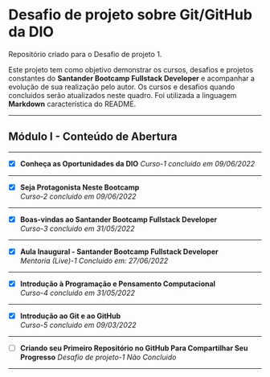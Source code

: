 # Desafio de projeto sobre Git/GitHub da DIO
Repositório criado para o Desafio de projeto 1.

Este projeto tem como objetivo demonstrar os cursos, desafios e projetos constantes do **Santander Bootcamp Fullstack Developer** e acompanhar a evolução de sua realização pelo autor.
Os cursos e desafios quando concluidos serão atualizados neste quadro. 
Foi utilizada a linguagem **Markdown** característica do README.
***
## Módulo I - Conteúdo de Abertura
***
- [X] **Conheça as Oportunidades da DIO**
*Curso-1 concluido em 09/06/2022*

***
- [X] **Seja Protagonista Neste Bootcamp**  
*Curso-2 concluido em 09/06/2022* 

***			
- [X] **Boas-vindas ao Santander Bootcamp Fullstack Developer**  
*Curso-3 concluido em 31/05/2022*

***
- [X] **Aula Inaugural - Santander Bootcamp Fullstack Developer**  
*Mentoria (Live)-1 Concluido em: 27/06/2022* 

***
- [X] **Introdução à Programação e Pensamento Computacional**  
*Curso-4 concluido em 31/05/2022*

***
- [X] **Introdução ao Git e ao GitHub**  
*Curso-5 concluido em 09/03/2022* 

***
- [ ] **Criando seu Primeiro Repositório no GitHub Para Compartilhar Seu Progresso**
*Desafio de projeto-1	Não Concluido* 

***









